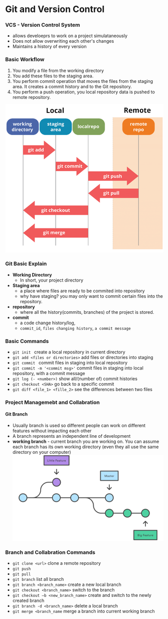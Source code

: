 # Git and Version Control

### VCS - Version Control System
- allows develoeprs to work on a project simulataneously
- Does not allow overwriting each other's changes
- Maintains a history of every version

### Basic Workflow
1. You modify a file from the working directory
2. You add these files to the staging area.
3. You perform commit operation that moves the files from the staging area. It creates a commit history and to the Git repository.
4. You perform a push operation, you local repository data is pushed to remote repository.

![basic-git-operation](./basic_git_operation.png)

### Git Basic Explain

- **Working Directory**
  - In short, your project directory
- **Staging area**
  - a place where files are ready to be commited into repository
  - why have staging? you may only want to commit certain files into the repository.
- **repository**
  - where all the history(commits, branches) of the project is stored.
- **commit**
  - a code change history/log,
  - `commit_id`, `files changing history`, `a commit message`

### Basic Commands

- `git init ` create a local repository in current directory
- `git add <files or directories>` add files or directories into staging
- `git commit ` commit files in staging into local repository
- `git commit -m '<commit msg>'` commit files in staging into local repository, with a commit message
- `git log (- <number>)` show all/(number of) commit histories
- `git checkout <SHA>` go back to a specific commit
- `git diff <file_1> <fille_2>` see the differences between two files

### Project Managemebt and Collabration

#### Git Branch
- Usually branch is used so different people can work on different features without impacting each other
- A branch represents an independent line of development
- **working branch** - current branch you are working on. You can assume each branch has its own working directory (even they all use the same directory on your computer)
![git-branch](./git-branch.svg)



### Branch and Collabration Commands
- `git clone <url>` clone a remote repository
- `git push`
- `git pull`
- `git branch` list all branch
- `git branch <branch_name>` create a new local branch
- `git checkout <branch_name>` switch to the branch
- `git checkout –b <new_branch_name>` create and switch to the newly created branch
- `git branch -d <branch_name>` delete a local branch
- `git merge <branch_name` merge a branch into current working branch
